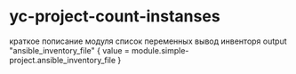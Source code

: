 # yc-project-count-instanses
краткое пописание модуля
список переменных
вывод инвенторя
output "ansible_inventory_file" {
  value = module.simple-project.ansible_inventory_file
}
